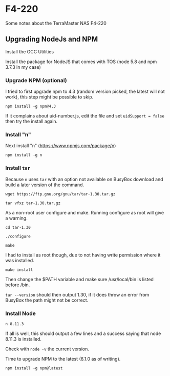 # F4-220
Some notes about the TerraMaster NAS F4-220

## Upgrading NodeJs and NPM
Install the GCC Utilities


Install the package for NodeJS that comes with TOS (node 5.8 and npm 3.7.3 in my case)


### Upgrade NPM (optional)
I tried to first upgrade npm to 4.3 (random version picked, the latest will not work), this step might be possible to skip.

`npm install -g npm@4.3`

If it complains about uid-number.js, edit the file and set `uidSupport = false` then try the install again.

### Install "n"
Next install "n" (https://www.npmjs.com/package/n)

`npm install -g n`

### Install `tar`
Because `n` uses `tar` with an option not available on BusyBox download and build a later version of the command.

`wget https://ftp.gnu.org/gnu/tar/tar-1.30.tar.gz`

`tar vfxz tar-1.30.tar.gz`

As a non-root user configure and make. Running configure as root will give a warning.

`cd tar-1.30`

`./configure`

`make`


I had to install as root though, due to not having write permission where it was installed.

`make install`

Then change the $PATH variable and make sure /usr/local/bin is listed before /bin.

`tar --version` should then output 1.30, if it does throw an error from BusyBox the path might not be correct.

### Install Node
`n 8.11.3`

If all is well, this should output a few lines and a success saying that node 8.11.3 is installed. 

Check with `node -v` the current version. 

Time to upgrade NPM to the latest (6.1.0 as of writing).

`npm install -g npm@latest`

